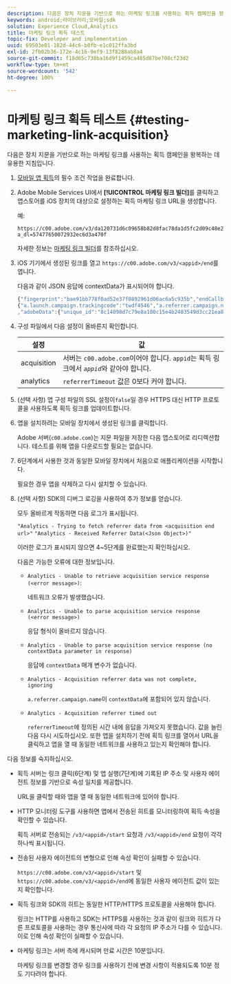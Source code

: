 ```yaml
---
description: 다음은 장치 지문을 기반으로 하는 마케팅 링크를 사용하는 획득 캠페인을 왕복하는 데 유용한 지침입니다.
keywords: android;라이브러리;모바일;sdk
solution: Experience Cloud,Analytics
title: 마케팅 링크 획득 테스트
topic-fix: Developer and implementation
uuid: 69503e01-182d-44c6-b0fb-e1c012ffa3bd
exl-id: 2fb02b36-172e-4c16-9ef9-13f8288ab8a4
source-git-commit: f18d65c738ba16d9f1459ca485d87be708cf23d2
workflow-type: tm+mt
source-wordcount: '542'
ht-degree: 100%

---
```


# 마케팅 링크 획득 테스트 {#testing-marketing-link-acquisition}

다음은 장치 지문을 기반으로 하는 마케팅 링크를 사용하는 획득 캠페인을 왕복하는 데 유용한 지침입니다.

1. [모바일 앱 획득](/help/ios/acquisition-main/acquisition.md)의 필수 조건 작업을 완료합니다.
1. Adobe Mobile Services UI에서 **[!UICONTROL 마케팅 링크 빌더]**&#x200B;를 클릭하고 앱스토어를 iOS 장치의 대상으로 설정하는 획득 마케팅 링크 URL을 생성합니다.

   예:

   ```
   https://c00.adobe.com/v3/da120731d6c09658b82d8fac78da1d5fc2d09c48e21b3a55f9e2d7344e08425d/start?a_dl=57477650072932ec6d3a470f
   ```

   자세한 정보는 [마케팅 링크 빌더](/help/using/acquisition-main/c-marketing-links-builder/c-marketing-links-builder.md)를 참조하십시오.


1. iOS 기기에서 생성된 링크를 열고 `https://c00.adobe.com/v3/<appid>/end`를 엽니다.

   다음과 같이 JSON 응답에 contextData가 표시되어야 합니다.

   ```js
   {"fingerprint":"bae91bb778f0ad52e37f0892961d06ac6a5c935b","endCallbacks":["***"],"timestamp":1464301217,"appguid":"da120731d6c09658b82d8fac78da1d5fc2d09c48e21b3a55f9e2d7344e08425d","contextData":
   {"a.launch.campaign.trackingcode":"twdf4546","a.referrer.campaign.name":"iOS Demo","a.referrer.campaign.trackingcode":"twdf4546"}
   ,"adobeData":{"unique_id":"8c14098d7c79e8a180c15e4b2403549d3cc21ea8","deeplinkid":"57477650072932ec6d3a470f"}}
   ```

1. 구성 파일에서 다음 설정이 올바른지 확인합니다.

   | 설정 | 값 |
   |--- |--- |
   | acquisition | 서버는 `c00.adobe.com`이어야 합니다.   `appid`는 획득 링크에서 *`appid`*&#x200B;와 같아야 합니다. |
   | analytics | `referrerTimeout` 값은 0보다 커야 합니다. |

1. (선택 사항) 앱 구성 파일의 SSL 설정이`false`일 경우 HTTPS 대신 HTTP 프로토콜을 사용하도록 획득 링크를 업데이트합니다.
1. 앱을 설치하려는 모바일 장치에서 생성된 링크를 클릭합니다.

   Adobe 서버(`c00.adobe.com`)는 지문 파일을 저장한 다음 앱스토어로 리디렉션합니다. 테스트를 위해 앱을 다운로드할 필요는 없습니다.
1. 6단계에서 사용한 것과 동일한 모바일 장치에서 처음으로 애플리케이션을 시작합니다.

   필요한 경우 앱을 삭제하고 다시 설치할 수 있습니다.
1. (선택 사항) SDK의 디버그 로깅을 사용하여 추가 정보를 얻습니다.

   모두 올바르게 작동하면 다음 로그가 표시됩니다.

   `"Analytics - Trying to fetch referrer data from <acquisition end url>"`
   `"Analytics - Received Referrer Data(<Json Object>)"`

   이러한 로그가 표시되지 않으면 4~5단계를 완료했는지 확인하십시오.

   다음은 가능한 오류에 대한 정보입니다.

   * `Analytics - Unable to retrieve acquisition service response (<error message>)`:

      네트워크 오류가 발생했습니다.

   * `Analytics - Unable to parse acquisition service response (<error message>)`

      응답 형식이 올바르지 않습니다.

   * `Analytics - Unable to parse acquisition service response (no contextData parameter in response)`

      응답에 `contextData` 매개 변수가 없습니다.

   * `Analytics - Acquisition referrer data was not complete, ignoring`

      `a.referrer.campaign.name`이 `contextData`에 포함되어 있지 않습니다.

   * `Analytics - Acquisition referrer timed out`

      `referrerTimeout`에 정의된 시간 내에 응답을 가져오지 못했습니다. 값을 늘린 다음 다시 시도하십시오. 또한 앱을 설치하기 전에 획득 링크를 열어서 URL을 클릭하고 앱을 열 때 동일한 네트워크를 사용하고 있는지 확인해야 합니다.

다음 정보를 숙지하십시오.

* 획득 서버는 링크 클릭(6단계) 및 앱 실행(7단계)에 기록된 IP 주소 및 사용자 에이전트 정보를 기반으로 속성 일치를 제공합니다.

   URL을 클릭할 때와 앱을 열 때 동일한 네트워크에 있어야 합니다.

* HTTP 모니터링 도구를 사용하면 앱에서 전송된 히트를 모니터링하여 획득 속성을 확인할 수 있습니다.

   획득 서버로 전송되는 `/v3/<appid>/start` 요청과 `/v3/<appid>/end` 요청이 각각 하나씩 표시됩니다.

* 전송된 사용자 에이전트의 변형으로 인해 속성 확인이 실패할 수 있습니다.

   `https://c00.adobe.com/v3/<appid>/start` 및 `https://c00.adobe.com/v3/<appid>/end`에 동일한 사용자 에이전트 값이 있는지 확인합니다.

* 획득 링크와 SDK의 히트는 동일한 HTTP/HTTPS 프로토콜을 사용해야 합니다.

   링크는 HTTP를 사용하고 SDK는 HTTPS를 사용하는 것과 같이 링크와 히트가 다른 프로토콜을 사용하는 경우 통신사에 따라 각 요청의 IP 주소가 다를 수 있습니다. 이로 인해 속성 확인이 실패할 수 있습니다.

* 마케팅 링크는 서버 측에 캐시되며 만료 시간은 10분입니다. 

   마케팅 링크를 변경할 경우 링크를 사용하기 전에 변경 사항이 적용되도록 10분 정도 기다려야 합니다.
